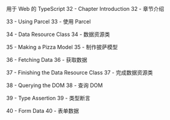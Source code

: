 用于 Web 的 TypeScript
32 - Chapter Introduction
32 - 章节介绍

33 - Using Parcel  33 - 使用 Parcel

34 - Data Resource Class
34 - 数据资源类

35 - Making a Pizza Model
35 - 制作披萨模型

36 - Fetching Data  36 - 获取数据

37 - Finishing the Data Resource Class
37 - 完成数据资源类

38 - Querying the DOM
38 - 查询 DOM

39 - Type Assertion  39 - 类型断言

40 - Form Data  40 - 表单数据

